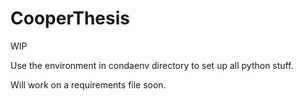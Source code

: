 # CooperThesis
WIP

Use the environment in condaenv directory to set up all python stuff.

Will work on a requirements file soon.
